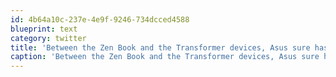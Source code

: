 ```yaml
---
id: 4b64a10c-237e-4e9f-9246-734dcced4588
blueprint: text
category: twitter
title: 'Between the Zen Book and the Transformer devices, Asus sure has been coming out with some purdy hardware lately.'
caption: 'Between the Zen Book and the Transformer devices, Asus sure has been coming out with some purdy hardware lately.'
---
```

